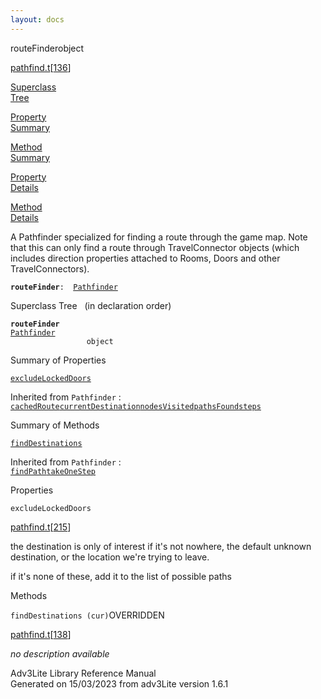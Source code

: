 ```yaml
---
layout: docs
---
```

<span class="title">routeFinder</span><span class="type">object</span>

[pathfind.t](../file/pathfind.t.html)\[[136](../source/pathfind.t.html#136)\]

[Superclass  
Tree](#_SuperClassTree_)

[Property  
Summary](#_PropSummary_)

[Method  
Summary](#_MethodSummary_)

[Property  
Details](#_Properties_)

[Method  
Details](#_Methods_)



A Pathfinder specialized for finding a route through the game map. Note
that this can only find a route through TravelConnector objects (which
includes direction properties attached to Rooms, Doors and other
TravelConnectors).

**`routeFinder`**` :   `[`Pathfinder`](../object/Pathfinder.html)



<span id="_SuperClassTree_"></span>



<span class="hdln">Superclass Tree</span>   (in declaration order)



**`routeFinder`**  
[`Pathfinder`](../object/Pathfinder.html)  
`                 object`  
<span id="_PropSummary_"></span>



<span class="hdln">Summary of Properties</span>  



[`excludeLockedDoors`](#excludeLockedDoors)

Inherited from `Pathfinder` :  
[`cachedRoute`](../object/Pathfinder.html#cachedRoute)[`currentDestination`](../object/Pathfinder.html#currentDestination)[`nodesVisited`](../object/Pathfinder.html#nodesVisited)[`pathsFound`](../object/Pathfinder.html#pathsFound)[`steps`](../object/Pathfinder.html#steps)

<span id="_MethodSummary_"></span>



<span class="hdln">Summary of Methods</span>  



[`findDestinations`](#findDestinations)

Inherited from `Pathfinder` :  
[`findPath`](../object/Pathfinder.html#findPath)[`takeOneStep`](../object/Pathfinder.html#takeOneStep)

<span id="_Properties_"></span>



<span class="hdln">Properties</span>  



<span id="excludeLockedDoors"></span>

`excludeLockedDoors`

[pathfind.t](../file/pathfind.t.html)\[[215](../source/pathfind.t.html#215)\]



the destination is only of interest if it's not nowhere, the default
unknown destination, or the location we're trying to leave.

if it's none of these, add it to the list of possible paths



<span id="_Methods_"></span>



<span class="hdln">Methods</span>  



<span id="findDestinations"></span>

`findDestinations (cur)`<span class="rem">OVERRIDDEN</span>

[pathfind.t](../file/pathfind.t.html)\[[138](../source/pathfind.t.html#138)\]



*no description available*





Adv3Lite Library Reference Manual  
Generated on 15/03/2023 from adv3Lite version 1.6.1


